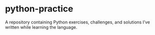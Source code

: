 # python-practice
A repository containing Python exercises, challenges, and solutions I’ve written while learning the language.
